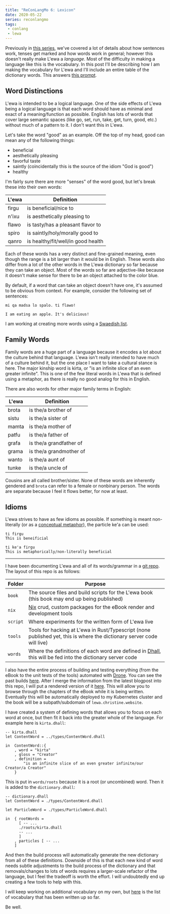 ```yaml
---
title: "ReConLangMo 6: Lexicon"
date: 2020-05-22
series: reconlangmo
tags:
 - conlang
 - lewa
---
```


Previously in [this series][reconlangmo], we've covered a lot of details about
how sentences work, tenses get marked and how words work in general; however
this doesn't really make L'ewa a _language_. Most of the difficulty in making a
language like this is the vocabulary. In this post I'll be describing how I am
making the vocabulary for L'ewa and I'll include an entire table of the
dictionary words. This answers [this
prompt](https://www.reddit.com/r/conlangs/comments/gojncp/reconlangmo_6_lexicon/).

[reconlangmo]: https://christine.website/blog/series/reconlangmo

## Word Distinctions

L'ewa is intended to be a logical language. One of the side effects of L'ewa
being a logical language is that each word should have as minimal and exact of a
meaning/function as possible. English has lots of words that cover large
semantic spaces (like go, set, run, take, get, turn, good, etc.) without much of a
pattern to it. I don't want this in L'ewa. 

Let's take the word "good" as an example. Off the top of my head, good can mean
any of the following things:

- beneficial
- aesthetically pleasing
- favorful taste
- saintly (coincidentally this is the source of the idiom "God is good")
- healthy

I'm fairly sure there are more "senses" of the word good, but let's break these
into their own words:

| L'ewa | Definition                         |
|-------|------------------------------------|
| firgu | is beneficial/nice to              |
| n'ixu | is aesthetically pleasing to       |
| flawo | is tasty/has a pleasant flavor to  |
| spiro | is saintly/holy/morally good to    |
| qanro | is healthy/fit/well/in good health |

Each of these words has a very distinct and fine-grained meaning, even though
the range is a bit larger than it would be in English. These words also differ
from a lot of the other words in the L'ewa dictionary so far because they can
take an object. Most of the words so far are adjective-like because it doesn't
make sense for there to be an object attached to the color blue.

By default, if a word that can take an object doesn't have one, it's assumed to
be obvious from context. For example, consider the following set of sentences:

```
mi qa madsa lo spalo. ti flawo!

I am eating an apple. It's delicious!
```

I am working at creating more words using a [Swaedish list][swaedish207].

[swaedish207]: https://tulpa.dev/cadey/lewa/src/branch/master/words/swaedish207.csv

## Family Words

Family words are a huge part of a language because it encodes a lot about the
culture behind that language. L'ewa isn't really intended to have much of a
culture behind it, but the one place I want to take a cultural stance is here.
The major kinship word is kirta, or "is an infinite slice of an even greater
infinite". This is one of the few literal words in L'ewa that is defined using a
metaphor, as there is really no good analog for this in English.

There are also words for other major family terms in English:

| L'ewa | Definition              |
|-------|-------------------------|
| brota | is the/a brother of     |
| sistu | is the/a sister of      |
| mamta | is the/a mother of      |
| patfu | is the/a father of      |
| grafa | is the/a grandfather of |
| grama | is the/a grandmother of |
| wanto | is the/a aunt of        |
| tunke | is the/a uncle of       |

Cousins are all called brother/sister. None of these words are inherently
gendered and `brota` can refer to a female or nonbinary person. The words are
separate because I feel it flows better, for now at least.

## Idioms

L'ewa strives to have as few idioms as possible. If something is meant
non-literally (or as a [conceptual metaphor][cmet]), the particle ke'a can be used:

[cmet]: https://en.wikipedia.org/wiki/Conceptual_metaphor

```
ti firgu
This is beneificial

ti ke'a firgu
This is metaphorically/non-literally beneficial
```

---

I have been documenting L'ewa and all of its words/grammar in a [git
repo][lewarepo]. The layout of this repo is as follows:

| Folder   | Purpose                                                                                                                |
|----------|------------------------------------------------------------------------------------------------------------------------|
| `book`   | The source files and build scripts for the L'ewa book (this book may end up being published)                           |
| `nix`    | [Nix][nix] crud, custom packages for the eBook render and development tools                                            |
| `script` | Where experiments for the written form of L'ewa live                                                                   |
| `tools`  | Tools for hacking at L'ewa in Rust/Typescript (none published yet, this is where the dictionary server code will live) |
| `words`   | Where the definitions of each word are defined in [Dhall][dhall], this will be fed into the dictionary server code       |

I also have the entire process of building and testing everything (from the
eBook to the unit tests of the tools) automated with [Drone][droneci]. You can
see the past builds [here](https://drone.tulpa.dev/cadey/lewa). After I merge
the information from the latest blogpost into this repo, I will put a rendered
version of it [here](http://lewa-book-devel.kahless.cetacean.club:43001/). This
will allow you to browse through the chapters of the eBook while it is being
written. Eventually this will be automatically deployed to my Kubernetes cluster
and the book will be a subpath/subdomain of `lewa.christine.website`.

I have created a system of defining words that allows you to focus on each word
at once, but then fit it back into the greater whole of the language. For
example here is `kirta.dhall`:

```dhall
-- kirta.dhall
let ContentWord = ../types/ContentWord.dhall

in  ContentWord::{
    , word = "kirta"
    , gloss = "Creator"
    , definition =
        "is an infinite slice of an even greater infinite/our Creator/a Creator"
    }
```

This is put in `words/roots` because it is a root (or uncombined) word. Then it
is added to the `dictionary.dhall`:

```dhall
-- dictionary.dhall
let ContentWord = ./types/ContentWord.dhall

let ParticleWord = ./types/ParticleWord.dhall

in  { rootWords =
      [ -- ...
      ./roots/kirta.dhall
      -- ...
      ]
    , particles [ -- ...
    ]
```

And then the build process will automatically generate the new dictionary from
all of these definitions. Downside of this is that each new kind of word needs
subtle adjustments to the build process of the dictionary and that
removals/changes to lots of words requires a larger-scale refactor of the
language, but I feel the tradeoff is worth the effort. I will undoubtedly end up
creating a few tools to help with this.

I will keep working on additional vocabulary on my own, but [here][vocab] is the
list of vocabulary that has been written up so far.

[vocab]: https://git.io/JfaeF

Be well.

[lewarepo]: https://tulpa.dev/cadey/lewa
[nix]: https://nixos.org/nix/
[dhall]: https://dhall-lang.org/
[droneci]: https://drone.io
